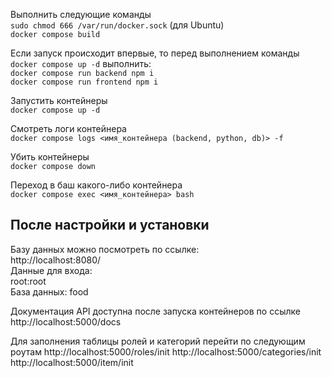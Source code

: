 Выполнить следующие команды  
`sudo chmod 666 /var/run/docker.sock` (для Ubuntu)  
`docker compose build`  
  
Если запуск происходит впервые, то перед выполнением команды `docker compose up -d` выполнить:  
`docker compose run backend npm i`  
`docker compose run frontend npm i`

Запустить контейнеры  
`docker compose up -d`  
  
Смотреть логи контейнера  
`docker compose logs <имя_контейнера (backend, python, db)> -f`  
  
Убить контейнеры  
`docker compose down`  
  
Переход в баш какого-либо контейнера  
`docker compose exec <имя_контейнера> bash`  
  
## После настройки и установки  
Базу данных можно посмотреть по ссылке:  
http://localhost:8080/  
Данные для входа:  
root:root  
База данных: food  
  
Документация API доступна после запуска контейнеров по ссылке  
http://localhost:5000/docs

Для заполнения таблицы ролей и категорий перейти по следующим роутам
http://localhost:5000/roles/init
http://localhost:5000/categories/init
http://localhost:5000/item/init
